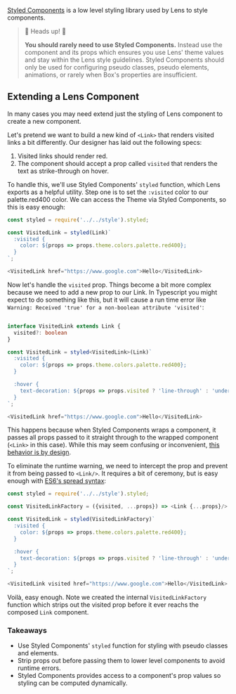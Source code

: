 [Styled Components](https://www.styled-components.com/) is a low level styling
library used by Lens to style components.

> 👋 Heads up! 👋
>
> **You should rarely need to use Styled Components.** Instead use the [<Box/>](/#/Components/Layout?id=box)
> component and its props which ensures you use Lens' theme values and
> stay within the Lens style guidelines. Styled Components should only be
> used for configuring pseudo classes, pseudo elements, animations, or rarely
> when Box's properties are insufficient.

## Extending a Lens Component

In many cases you may need extend just the styling of Lens component to create a
new component.

Let's pretend we want to build a new kind of `<Link>` that renders visited links
a bit differently. Our designer has laid out the following specs:

  1. Visited links should render red.
  2. The component should accept a prop called `visited` that renders the text as
   strike-through on hover.

To handle this, we'll use Styled Components' `styled` function, which Lens
exports as a helpful utility. Step one is to set the `:visited` color to our
palette.red400 color. We can access the Theme via Styled Components, so this is
easy enough:

```js
const styled = require('../../style').styled;

const VisitedLink = styled(Link)`
  :visited {
    color: ${props => props.theme.colors.palette.red400};
  }
`;

<VisitedLink href="https://www.google.com">Hello</VisitedLink>
```

Now let's handle the `visited` prop. Things become a bit more complex because we
need to add a new prop to our Link. In Typescript you might expect to do
something like this, but it will cause a run time error like `Warning: Received 'true' for a non-boolean attribute 'visited'`:

```ts noeditor

interface VisitedLink extends Link {
  visited?: boolean
}

const VisitedLink = styled<VisitedLink>(Link)`
  :visited {
    color: ${props => props.theme.colors.palette.red400};
  }

  :hover {
    text-decoration: ${props => props.visited ? 'line-through' : 'underline'};
  }
`;

<VisitedLink href="https://www.google.com">Hello</VisitedLink>
```

This happens because when Styled Components wraps a component, it passes all
props passed to it straight through to the wrapped component (`<Link>` in this
case). While this may seem confusing or inconvenient, [this behavior is by
design](https://www.styled-components.com/docs/basics#passed-props).

To eliminate the runtime warning, we need to intercept the prop and prevent it
from being passed to `<Link/>`. It requires a bit of ceremony, but is easy
enough with [ES6's spread syntax](https://developer.mozilla.org/en-US/docs/Web/JavaScript/Reference/Operators/Spread_syntax):

```js
const styled = require('../../style').styled;

const VisitedLinkFactory = ({visited, ...props}) => <Link {...props}/>

const VisitedLink = styled(VisitedLinkFactory)`
  :visited {
    color: ${props => props.theme.colors.palette.red400};
  }

  :hover {
    text-decoration: ${props => props.visited ? 'line-through' : 'underline'};
  }
`;

<VisitedLink visited href="https://www.google.com">Hello</VisitedLink>
```

Voilà, easy enough. Note we created the internal `VisitedLinkFactory` function
which strips out the visited prop before it ever reachs the composed `Link`
component.

### Takeaways

  * Use Styled Components' `styled` function for styling with pseudo classes and
   elements.
  * Strip props out before passing them to lower level components to avoid runtime
  errors.
  * Styled Components provides access to a component's prop values so styling can
  be computed dynamically.
